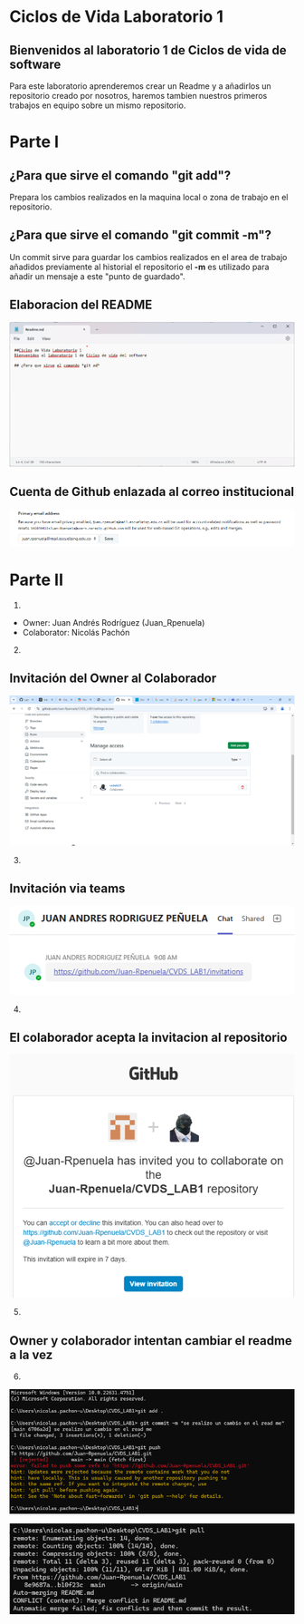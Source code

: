 # Ciclos de Vida Laboratorio 1


## Bienvenidos al laboratorio 1 de Ciclos de vida de software
Para este laboratorio aprenderemos crear un Readme y a añadirlos  un repositorio creado por nosotros, haremos tambien nuestros primeros trabajos en equipo sobre un mismo repositorio.

# Parte I

## ¿Para que sirve el comando "git add"?
Prepara los cambios realizados en la maquina local o zona de trabajo en el repositorio.

## ¿Para que sirve el comando "git commit -m"?
Un commit sirve para guardar los cambios realizados en el area de trabajo añadidos previamente al historial el repositorio
el **-m** es utilizado para añadir un mensaje a este "punto de guardado".

## Elaboracion del README

![README](images/ElaboracionRME.png)

## Cuenta de Github enlazada al correo institucional

![correo](images/CorreoVinculado.png)

# Parte II

1. 
- Owner: Juan Andrés Rodríguez (Juan_Rpenuela)
- Colaborator: Nicolás Pachón

2. 

## Invitación del Owner al Colaborador

![Invitation](images/Invitacion.png)	

3. 

## Invitación via teams

![InvitationTeams](images/InvitacionTeams.png)

4. 

## El colaborador acepta la invitacion al repositorio

![Invitation](images/Invitacion2.png)

5.

## Owner y colaborador intentan cambiar el readme a la vez


6.

![Invitation](images/problemasDeMerge.png)

![Invitation](images/Problemas2.png)




	






